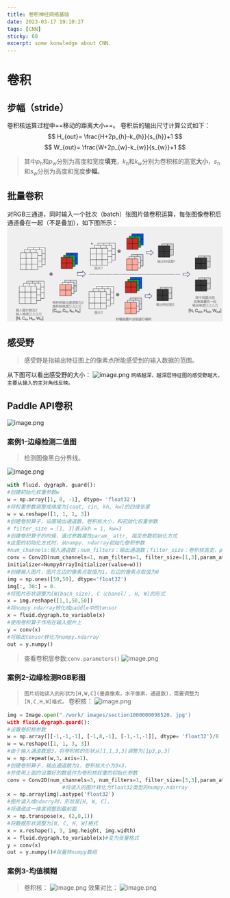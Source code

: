 ```yaml
---
title: 卷积神经网络基础  
date: 2023-03-17 19:10:27  
tags: [CNN]  
sticky: 60
excerpt: some konwledge about CNN.
---
```

# 卷积
## 步幅（stride）
卷积核运算过程中==移动的距离大小==。
卷积后的输出尺寸计算公式如下：
$$ H_{out}= \frac{H+2p_{h}-k_{h}}{s_{h}}+1 $$
$$ W_{out}= \frac{W+2p_{w}-k_{w}}{s_{w}}+1 $$
> 其中$p_h$和$p_w$分别为高度和宽度**填充**，$k_h$和$k_w$分别为卷积核的高宽**大小**，$s_h$和$s_w$分别为高度和宽度**步幅**。
## 批量卷积
对RGB三通道，同时输入一个批次（batch）张图片做卷积运算，每张图像卷积后通道叠在一起（不是叠加），如下图所示：
![image.png](https://raw.githubusercontent.com/Alleyf/PictureMap/main/web_icons/202303201948212.png)
## 感受野
>感受野是指输出特征图上的像素点所能感受到的输入数据的范围。

从下图可以看出感受野的大小：
![image.png](https://s2.loli.net/2023/03/20/dC7PyWFI5ZmHhxr.png)
`网络越深，越深层特征图的感受野越大，主要从输入的主对角线反映。`
## Paddle API卷积
![image.png](https://alist.fcsy.fit/d/mobilepan/PicoImages/20230320203438.png)
### 案例1-边缘检测二值图
>检测图像黑白分界线。

![image.png](https://alist.fcsy.fit/d/mobilepan/PicoImages/20230320205235.png)

```python
with fluid. dygraph. guard():
#创建初始化权重参数w
w = np.array([1, 0, -1], dtype= 'float32')
#将权重参数调整成维度为[cout, cin, kh, kw]的四维张里
w = w.reshape([1, 1, 1, 3])
#创建卷积算子，设置输出通道数，卷积核大小，和初始化权重参数
# filter_size = [1, 3]表示kh = 1, kw=3
#创建卷积算子的时候，通过参数属性param_ attr, 指定参数初始化方式
#这里的初始化方式时，从numpy. ndarray初始化卷积参数
#num_channels:输入通道数；num_filters：输出通道数；filter_size：卷积核高宽，param_attr：初始化参数
conv = Conv2D(num_channels=1, num_filters=1, filter_size=[1,3],param_attr=fluid.ParamAttr(
initializer=NumpyArrayInitializer(value=w)))
#创建输入图片，图片左边的像素点取值为1，右边的像素点取值为0
img = np.ones([50,50], dtype='f1oat32')
img[:, 30:] = 0.
#将图片形状调整为[N(bach_size), C（chanel）, H, W]的形式
x = img.reshape([1,1,50,50])
#将numpy.ndarray转化成paddle中的tensor
x = fluid.dygraph.to_variable(x)
#使用卷积算子作用在输入图片上
y = conv(x)
#将输出tensor转化为numpy.ndarray
out = y.numpy()
```
>查看卷积层参数:`conv.parameters()`
>![image.png](https://alist.fcsy.fit/d/mobilepan/PicoImages/20230320205955.png)

### 案例2-边缘检测RGB彩图
>`图片初始读入的形状为[H,W,C](垂直像素，水平像素，通道数)，需要调整为[N,C,H,W]格式。`
>卷积核：
>![image.png](https://alist.fcsy.fit/d/mobilepan/PicoImages/20230320213046.png)

```python
img = Image.open("./work/ images/section1000000098520. jpg')
with fluid.dygraph.guard():
#设置卷积核参数
w = np.array([[-1,-1,-1], [-1,8,-1], [-1,-1,-1]], dtype= 'float32')/8
w = w.reshape([1, 1, 3, 3])
#由于输入通道数是3，将卷积核的形状从[1,1,3,3]调整为[1p3,p,3]
w = np.repeat(w,3，axis=1)、
#创建卷积算子，输出通道数为1，卷积核大小为3x3，
#并使用上面的设置好的数值作为卷积核权重的初始化参数
conv = Conv2D(num_channels=3, num_filters=1, filter_size=[3,3],param_attr=fluid.ParamAttr(initializer=NumpyArrayInitializer(value=w)))
				  #将读入的图片转化为float32类型的numpy.ndarray
x = np.array(img).astype('float32')
#图片读入成ndarry时，形状是[H, W, C]，
#将通道这一维度调整到最前面
x = np.transpose(x, (2,0,1))
#将数据形状调整为[N, C, H, W]格式
x = x.reshape(1, 3, img.height, img.width)
x = fluid.dygraph.to_variable(x)#变为张量格式
y = conv(x)
out = y.numpy()#张量转numpy数组
```
### 案例3-均值模糊
>卷积核：
>![image.png](https://alist.fcsy.fit/d/mobilepan/PicoImages/20230320213328.png)
>效果对比：
>![image.png](https://alist.fcsy.fit/d/mobilepan/PicoImages/20230320213358.png)

